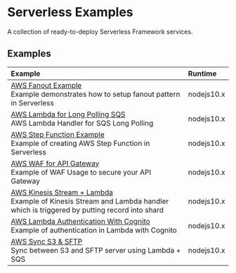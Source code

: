 # Serverless Examples

A collection of ready-to-deploy Serverless Framework services.

## Examples

| Example | Runtime  |
|:--------------------------- |:-----|
| [AWS Fanout Example](https://github.com/GeminiWind/serveless-examples/tree/master/aws-fanout-example) <br/> Example demonstrates how to setup fanout pattern in Serverless | nodejs10.x |
| [AWS Lambda for Long Polling SQS](https://github.com/GeminiWind/serveless-examples/tree/master/aws-lambda-sqs-long-polling) <br/> AWS Lambda Handler for SQS Long Polling | nodejs10.x |
| [AWS Step Function Example](https://github.com/GeminiWind/serveless-examples/tree/master/aws-step-func-example) <br/> Example of creating AWS Step Function in Serverless  | nodejs10.x |
| [AWS WAF for API Gateway](https://github.com/GeminiWind/serveless-examples/tree/master/aws-waf-lambda-apigateway) <br/> Example of WAF Usage to secure your API Gateway  | nodejs10.x |
| [AWS Kinesis Stream + Lambda ](https://github.com/GeminiWind/serveless-examples/tree/master/aws-kinesis-lambda) <br/> Example of Kinesis Stream and Lambda handler which is triggered by putting record into shard  | nodejs10.x |
| [AWS Lambda Authentication With Cognito ](https://github.com/GeminiWind/serveless-examples/tree/master/aws-lambda-cognito-authentication) <br/> Example of authentication in Lambda with Cognito  | nodejs10.x |
| [AWS Sync S3 & SFTP ](https://github.com/GeminiWind/serveless-examples/tree/master/aws-s3-sftp-sync) <br/> Sync between S3 and SFTP server using Lambda + SQS  | nodejs10.x |
